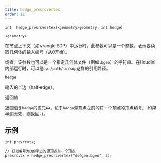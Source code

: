 ```yaml
---
title: hedge_presrcvertex
order: 12
---
```

`int  hedge_presrcvertex(<geometry>geometry, int hedge)`

`<geometry>`

在节点上下文（如wrangle SOP）中运行时，此参数可以是一个整数，表示要读取几何体的输入编号（从0开始）。

或者，该参数也可以是一个指定几何体文件（例如`.bgeo`）的字符串。在Houdini内部运行时，可以是`op:/path/to/sop`这样的引用路径。

`hedge`

输入的半边（half-edge）。

返回值

返回包含`hedge`的图元中，位于`hedge`源顶点之前的前一个顶点的顶点编号。
如果半边无效，则返回`-1`。

## 示例

```vex
int presrcvtx;

// 获取编号为3的半边的源顶点前一个顶点
presrcvtx = hedge_presrcvertex("defgeo.bgeo", 3);

```
